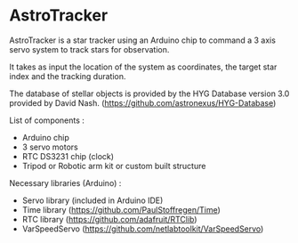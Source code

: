 # AstroTracker
AstroTracker is a star tracker using an Arduino chip to command a 3 axis servo system to track stars for observation.

It takes as input the location of the system as coordinates, the target star index and the tracking duration.

The database of stellar objects is provided by the HYG Database version 3.0 provided by David Nash. (https://github.com/astronexus/HYG-Database)


List of components :

- Arduino chip
- 3 servo motors
- RTC DS3231 chip (clock)
- Tripod or Robotic arm kit or custom built structure


Necessary libraries (Arduino) :

- Servo library (included in Arduino IDE)
- Time library (https://github.com/PaulStoffregen/Time)
- RTC library (https://github.com/adafruit/RTClib)
- VarSpeedServo (https://github.com/netlabtoolkit/VarSpeedServo)

